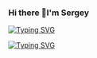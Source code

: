 ### Hi there 👋I'm Sergey

[![Typing SVG](https://readme-typing-svg.herokuapp.com?color=040D12&lines=I+am+beginner+developer)](https://git.io/typing-svg)

[![Typing SVG](https://readme-typing-svg.herokuapp.com?color=%2336BCF7&lines=I+am+beginner+developer)](https://git.io/typing-svg)
